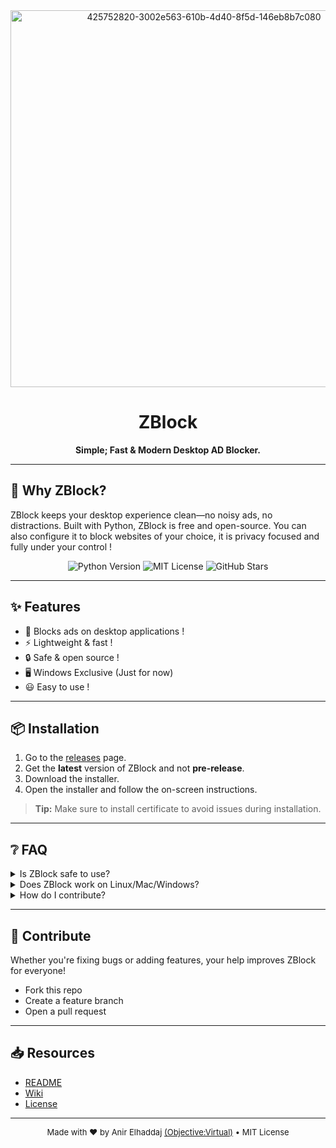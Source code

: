 <!-- ZBlock Modern Landing Page -->

<div align="center">
  <img width="603 height="603" alt="425752820-3002e563-610b-4d40-8f5d-146eb8b7c080" src="https://github.com/user-attachments/assets/335ffe91-69ce-4390-a50a-fb8ec7f08488" alt="ZBlock Logo"/>
  
  # ZBlock
  **Simple; Fast & Modern Desktop AD Blocker.**
</div>

---

## 🚀 Why ZBlock?
ZBlock keeps your desktop experience clean—no noisy ads, no distractions. Built with Python, ZBlock is free and open-source.
You can also configure it to block websites of your choice, it is privacy focused and fully under your control !

<div align="center">
  <img src="https://img.shields.io/badge/python-3.x-blue" alt="Python Version" />
  <img src="https://img.shields.io/badge/license-MIT-green" alt="MIT License" />
  <img src="https://img.shields.io/github/stars/ObjectiveVirtual/ZBlock?style=social" alt="GitHub Stars" />
</div>

---

## ✨ Features

- 🚫 Blocks ads on desktop applications !
- ⚡ Lightweight & fast !
- 🔒 Safe & open source !
- 🖥️ Windows Exclusive (Just for now)
- 😃 Easy to use !

---

## 📦 Installation

1. Go to the [releases](https://github.com/ObjectiveVirtual/ZBlock/releases) page.
2. Get the **latest** version of ZBlock and not **pre-release**.
3. Download the installer.
4. Open the installer and follow the on-screen instructions.

> **Tip:** Make sure to install certificate to avoid issues during installation.

---

## ❔ FAQ

<details>
  <summary>Is ZBlock safe to use?</summary>
  Yes! ZBlock is open source and free. It respects your privacy and is fully under your control.
</details>
<details>
  <summary>Does ZBlock work on Linux/Mac/Windows?</summary>
  No. ZBlock is not cross-platform yet. A linux version is coming soon, but don't expect a version for MacOS.
</details>
<details>
  <summary>How do I contribute?</summary>
  Pull requests and feedback are welcome! Grab the source code here: https://github.com/ObjectiveVirtual/ZBlock/blob/main/ZBlock_windows.py, improve it, then start a pull request. You can also just keep experimenting it and give your feedback about it and how can we improve it !
</details>

---

## 🤝 Contribute

Whether you're fixing bugs or adding features, your help improves ZBlock for everyone!
- Fork this repo
- Create a feature branch
- Open a pull request

---

## 📥 Resources
- [README](../README.md)
- [Wiki](https://github.com/ObjectiveVirtual/ZBlock/wiki)
- [License](../LICENSE)

---

<div align="center" style="font-size:small;">
  Made with ❤️ by Anir Elhaddaj <a href="https://github.com/ObjectiveVirtual">(Objective:Virtual)</a> • MIT License
</div>
